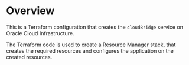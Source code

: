 # Overview 
This is a Terraform configuration that creates the `cloudBridge` service on Oracle Cloud Infrastructure. 

The Terraform code is used to create a Resource Manager stack, that creates the required resources and configures the application on the created resources.